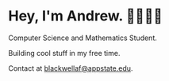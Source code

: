 # Hey, I'm Andrew.  🌊🏄🏻‍♂️
Computer Science and Mathematics Student.

Building cool stuff in my free time.

Contact at blackwellaf@appstate.edu.
